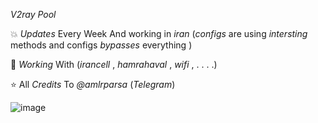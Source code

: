 *V2ray Pool*

💥 *Updates* Every Week And working in *iran* (*configs* are using *intersting* methods and configs *bypasses* everything )

🎯 *Working* With (*irancell* , *hamrahaval* , *wifi* , . . . .)

⭐️ All *Credits* To *@amlrparsa* (*Telegram*) 

![image](https://github.com/user-attachments/assets/631a72e2-556f-4f5b-a9c6-5e9811ea193e)

